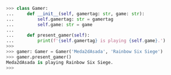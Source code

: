 ```python
>>> class Gamer:
...     def __init__(self, gamertag: str, game: str):
...         self.gamertag: str = gamertag
...         self.game: str = game
...
...     def present_gamer(self):
...         print(f'{self.gamertag} is playing {self.game}.')
>>>
>>> gamer: Gamer = Gamer('Meda2dAsada', 'Rainbow Six Siege')
>>> gamer.present_gamer()
Meda2dAsada is playing Rainbow Six Siege.
>>>
```
<!---
Meda2dAsada/Meda2dAsada is a ✨ special ✨ repository because its `README.md` (this file) appears on your GitHub profile.
You can click the Preview link to take a look at your changes.
--->

